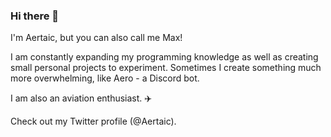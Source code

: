 ### Hi there 👋

I'm Aertaic, but you can also call me Max!

I am constantly expanding my programming knowledge as well as creating small personal projects to experiment. Sometimes I create something much more overwhelming, like Aero - a Discord bot.

I am also an aviation enthusiast. ✈️

Check out my Twitter profile (@Aertaic).
